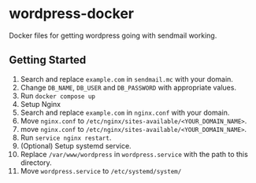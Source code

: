 # wordpress-docker
Docker files for getting wordpress going with sendmail working.

## Getting Started

1. Search and replace `example.com` in `sendmail.mc` with your domain.
2. Change `DB_NAME`, `DB_USER` and `DB_PASSWORD` with appropriate values.
3. Run `docker compose up`
4. Setup Nginx
  1. Search and replace `example.com` in `nginx.conf` with your domain.
  2. Move `nginx.conf` to `/etc/nginx/sites-available/<YOUR_DOMAIN_NAME>`.
  3. move `nginx.conf` to `/etc/nginx/sites-available/<YOUR_DOMAIN_NAME>`.
  3. Run `service nginx restart`.
5. (Optional) Setup systemd service.
  1. Replace `/var/www/wordpress` in `wordpress.service` with the path to this directory.
  2. Move `wordpress.service` to `/etc/systemd/system/`
